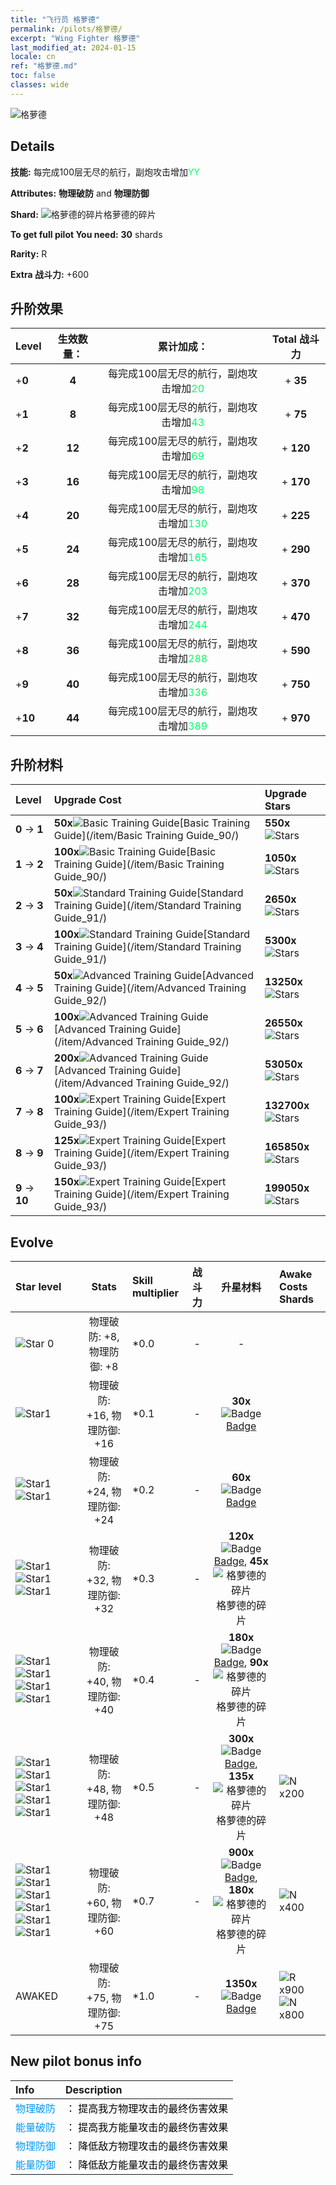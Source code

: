 ```yaml
---
title: "飞行员 格萝德"
permalink: /pilots/格萝德/
excerpt: "Wing Fighter 格萝德"
last_modified_at: 2024-01-15
locale: cn
ref: "格萝德.md"
toc: false
classes: wide
---
```



 ![格萝德](/images/pilots/aviator_piece_4002.png)

## Details

 **技能:** 每完成100层无尽的航行，副炮攻击增加<span style="color: #03ff6b">YY</span><br/><span style="color: #000000;"></span> 

 **Attributes:** **物理破防** and **物理防御**

 **Shard:** ![格萝德的碎片](/images/pilots/Gunnlod_Shard_p.png)格萝德的碎片 

 **To get full pilot You need:** **30** shards 

 **Rarity:** R 

 **Extra 战斗力:** +600 



## 升阶效果

  |  Level | 生效数量： |     累计加成：    | Total 战斗力 |
  |:----|:-----:|:-------------------:|:-------:|
  | +**0**  | **4**  | 每完成100层无尽的航行，副炮攻击增加<span style="color: #03ff6b">20</span><br/><span style="color: #000000;"></span>  | + **35** |
  | +**1**  | **8**  | 每完成100层无尽的航行，副炮攻击增加<span style="color: #03ff6b">43</span><br/><span style="color: #000000;"></span>  | + **75** |
  | +**2**  | **12**  | 每完成100层无尽的航行，副炮攻击增加<span style="color: #03ff6b">69</span><br/><span style="color: #000000;"></span>  | + **120** |
  | +**3**  | **16**  | 每完成100层无尽的航行，副炮攻击增加<span style="color: #03ff6b">98</span><br/><span style="color: #000000;"></span>  | + **170** |
  | +**4**  | **20**  | 每完成100层无尽的航行，副炮攻击增加<span style="color: #03ff6b">130</span><br/><span style="color: #000000;"></span>  | + **225** |
  | +**5**  | **24**  | 每完成100层无尽的航行，副炮攻击增加<span style="color: #03ff6b">165</span><br/><span style="color: #000000;"></span>  | + **290** |
  | +**6**  | **28**  | 每完成100层无尽的航行，副炮攻击增加<span style="color: #03ff6b">203</span><br/><span style="color: #000000;"></span>  | + **370** |
  | +**7**  | **32**  | 每完成100层无尽的航行，副炮攻击增加<span style="color: #03ff6b">244</span><br/><span style="color: #000000;"></span>  | + **470** |
  | +**8**  | **36**  | 每完成100层无尽的航行，副炮攻击增加<span style="color: #03ff6b">288</span><br/><span style="color: #000000;"></span>  | + **590** |
  | +**9**  | **40**  | 每完成100层无尽的航行，副炮攻击增加<span style="color: #03ff6b">336</span><br/><span style="color: #000000;"></span>  | + **750** |
  | +**10**  | **44**  | 每完成100层无尽的航行，副炮攻击增加<span style="color: #03ff6b">389</span><br/><span style="color: #000000;"></span>  | + **970** |




## 升阶材料

  |  Level |      Upgrade Cost   |  Upgrade Stars  |
  |:-------|:--------------------|:----------------|
  | **0** -> **1**  | **50x**![Basic Training Guide](/images/item/Basic_Training_Guide_p.png)[Basic Training Guide](/item/Basic Training Guide_90/) | **550x**![Stars](/images/item/Stars_p.png) |
  | **1** -> **2**  | **100x**![Basic Training Guide](/images/item/Basic_Training_Guide_p.png)[Basic Training Guide](/item/Basic Training Guide_90/) | **1050x**![Stars](/images/item/Stars_p.png) |
  | **2** -> **3**  | **50x**![Standard Training Guide](/images/item/Standard_Training_Guide_p.png)[Standard Training Guide](/item/Standard Training Guide_91/) | **2650x**![Stars](/images/item/Stars_p.png) |
  | **3** -> **4**  | **100x**![Standard Training Guide](/images/item/Standard_Training_Guide_p.png)[Standard Training Guide](/item/Standard Training Guide_91/) | **5300x**![Stars](/images/item/Stars_p.png) |
  | **4** -> **5**  | **50x**![Advanced Training Guide](/images/item/Advanced_Training_Guide_p.png)[Advanced Training Guide](/item/Advanced Training Guide_92/) | **13250x**![Stars](/images/item/Stars_p.png) |
  | **5** -> **6**  | **100x**![Advanced Training Guide](/images/item/Advanced_Training_Guide_p.png)[Advanced Training Guide](/item/Advanced Training Guide_92/) | **26550x**![Stars](/images/item/Stars_p.png) |
  | **6** -> **7**  | **200x**![Advanced Training Guide](/images/item/Advanced_Training_Guide_p.png)[Advanced Training Guide](/item/Advanced Training Guide_92/) | **53050x**![Stars](/images/item/Stars_p.png) |
  | **7** -> **8**  | **100x**![Expert Training Guide](/images/item/Expert_Training_Guide_p.png)[Expert Training Guide](/item/Expert Training Guide_93/) | **132700x**![Stars](/images/item/Stars_p.png) |
  | **8** -> **9**  | **125x**![Expert Training Guide](/images/item/Expert_Training_Guide_p.png)[Expert Training Guide](/item/Expert Training Guide_93/) | **165850x**![Stars](/images/item/Stars_p.png) |
  | **9** -> **10**  | **150x**![Expert Training Guide](/images/item/Expert_Training_Guide_p.png)[Expert Training Guide](/item/Expert Training Guide_93/) | **199050x**![Stars](/images/item/Stars_p.png) |




## Evolve

  |  Star level | Stats | Skill multiplier | 战斗力 | 升星材料 | Awake Costs Shards |
  |:------------|:-----:|:-------------------|:----------------:|:--------------------:|:-------------|
  | ![Star 0](/images/s0.png)  | 物理破防: +8, 物理防御: +8  | *0.0  | -  | -  |  |
  | ![Star1](/images/s1.png)  | 物理破防: +16, 物理防御: +16  | *0.1  | -  | **30x**![Badge](/images/item/Badge_p.png)[Badge](/item/Badge_94/)  |  |
  | ![Star1](/images/s1.png)![Star1](/images/s1.png)  | 物理破防: +24, 物理防御: +24  | *0.2  | -  | **60x**![Badge](/images/item/Badge_p.png)[Badge](/item/Badge_94/)  |  |
  | ![Star1](/images/s1.png)![Star1](/images/s1.png)![Star1](/images/s1.png)  | 物理破防: +32, 物理防御: +32  | *0.3  | -  | **120x**![Badge](/images/item/Badge_p.png)[Badge](/item/Badge_94/), **45x**![格萝德的碎片](/images/pilots/Gunnlod_Shard_p.png)格萝德的碎片  |  |
  | ![Star1](/images/s1.png)![Star1](/images/s1.png)![Star1](/images/s1.png)![Star1](/images/s1.png)  | 物理破防: +40, 物理防御: +40  | *0.4  | -  | **180x**![Badge](/images/item/Badge_p.png)[Badge](/item/Badge_94/), **90x**![格萝德的碎片](/images/pilots/Gunnlod_Shard_p.png)格萝德的碎片  |  |
  | ![Star1](/images/s1.png)![Star1](/images/s1.png)![Star1](/images/s1.png)![Star1](/images/s1.png)![Star1](/images/s1.png)  | 物理破防: +48, 物理防御: +48  | *0.5  | -  | **300x**![Badge](/images/item/Badge_p.png)[Badge](/item/Badge_94/), **135x**![格萝德的碎片](/images/pilots/Gunnlod_Shard_p.png)格萝德的碎片  |  ![N](/images/pilots/N_p.png) x200 |
  | ![Star1](/images/s1.png)![Star1](/images/s1.png)![Star1](/images/s1.png)![Star1](/images/s1.png)![Star1](/images/s1.png)![Star1](/images/s1.png)  | 物理破防: +60, 物理防御: +60  | *0.7  | -  | **900x**![Badge](/images/item/Badge_p.png)[Badge](/item/Badge_94/), **180x**![格萝德的碎片](/images/pilots/Gunnlod_Shard_p.png)格萝德的碎片  |  ![N](/images/pilots/N_p.png) x400 |
  | AWAKED  | 物理破防: +75, 物理防御: +75  | *1.0  | -  | **1350x**![Badge](/images/item/Badge_p.png)[Badge](/item/Badge_94/)  |  ![R](/images/pilots/R_p.png) x900 ![N](/images/pilots/N_p.png) x800 |



## New pilot bonus info

  |  Info |  Description |
  |:------|:-------------|
  | <span style="color: #0099f2">物理破防</span> | <span style="color: #000000;">： 提高我方物理攻击的最终伤害效果</span> |
  | <span style="color: #0099f2">能量破防</span> | <span style="color: #000000;">： 提高我方能量攻击的最终伤害效果</span> |
  | <span style="color: #0099f2">物理防御</span> | <span style="color: #000000;">： 降低敌方物理攻击的最终伤害效果</span> |
  | <span style="color: #0099f2">能量防御</span> | <span style="color: #000000;">： 降低敌方能量攻击的最终伤害效果</span> |

